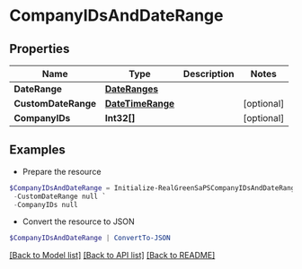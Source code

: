 # CompanyIDsAndDateRange
## Properties

Name | Type | Description | Notes
------------ | ------------- | ------------- | -------------
**DateRange** | [**DateRanges**](DateRanges.md) |  | 
**CustomDateRange** | [**DateTimeRange**](DateTimeRange.md) |  | [optional] 
**CompanyIDs** | **Int32[]** |  | [optional] 

## Examples

- Prepare the resource
```powershell
$CompanyIDsAndDateRange = Initialize-RealGreenSaPSCompanyIDsAndDateRange  -DateRange null `
 -CustomDateRange null `
 -CompanyIDs null
```

- Convert the resource to JSON
```powershell
$CompanyIDsAndDateRange | ConvertTo-JSON
```

[[Back to Model list]](../README.md#documentation-for-models) [[Back to API list]](../README.md#documentation-for-api-endpoints) [[Back to README]](../README.md)

